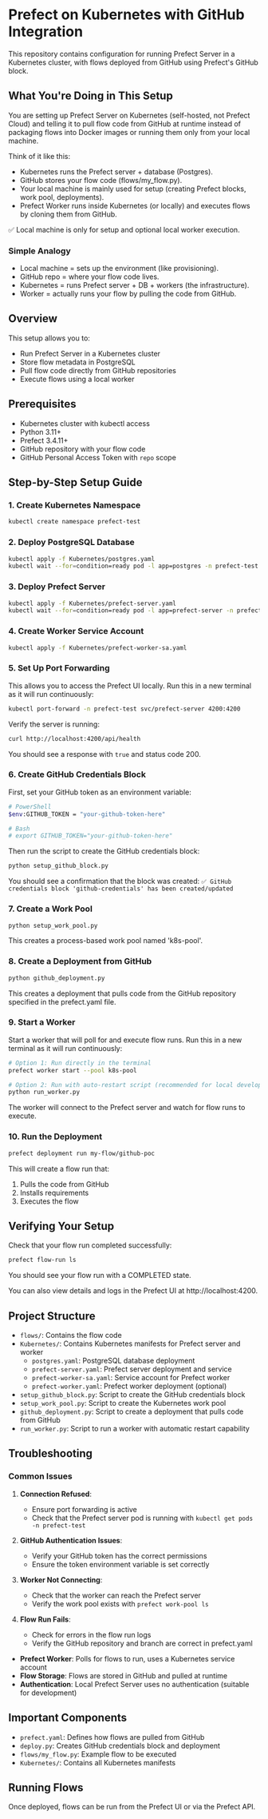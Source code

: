 # Prefect on Kubernetes with GitHub Integration

This repository contains configuration for running Prefect Server in a Kubernetes cluster, with flows deployed from GitHub using Prefect's GitHub block.

## What You're Doing in This Setup

You are setting up Prefect Server on Kubernetes (self-hosted, not Prefect Cloud) and telling it to pull flow code from GitHub at runtime instead of packaging flows into Docker images or running them only from your local machine.

Think of it like this:

- Kubernetes runs the Prefect server + database (Postgres).
- GitHub stores your flow code (flows/my_flow.py).
- Your local machine is mainly used for setup (creating Prefect blocks, work pool, deployments).
- Prefect Worker runs inside Kubernetes (or locally) and executes flows by cloning them from GitHub.

✅ Local machine is only for setup and optional local worker execution.

### Simple Analogy

- Local machine = sets up the environment (like provisioning).
- GitHub repo = where your flow code lives.
- Kubernetes = runs Prefect server + DB + workers (the infrastructure).
- Worker = actually runs your flow by pulling the code from GitHub.

## Overview

This setup allows you to:
- Run Prefect Server in a Kubernetes cluster
- Store flow metadata in PostgreSQL
- Pull flow code directly from GitHub repositories
- Execute flows using a local worker

## Prerequisites

- Kubernetes cluster with kubectl access
- Python 3.11+
- Prefect 3.4.11+
- GitHub repository with your flow code
- GitHub Personal Access Token with `repo` scope

## Step-by-Step Setup Guide

### 1. Create Kubernetes Namespace

```bash
kubectl create namespace prefect-test
```

### 2. Deploy PostgreSQL Database

```bash
kubectl apply -f Kubernetes/postgres.yaml
kubectl wait --for=condition=ready pod -l app=postgres -n prefect-test --timeout=300s
```

### 3. Deploy Prefect Server

```bash
kubectl apply -f Kubernetes/prefect-server.yaml
kubectl wait --for=condition=ready pod -l app=prefect-server -n prefect-test --timeout=300s
```

### 4. Create Worker Service Account

```bash
kubectl apply -f Kubernetes/prefect-worker-sa.yaml
```

### 5. Set Up Port Forwarding

This allows you to access the Prefect UI locally. Run this in a new terminal as it will run continuously:

```bash
kubectl port-forward -n prefect-test svc/prefect-server 4200:4200
```

Verify the server is running:

```bash
curl http://localhost:4200/api/health
```

You should see a response with `true` and status code 200.

### 6. Create GitHub Credentials Block

First, set your GitHub token as an environment variable:

```bash
# PowerShell
$env:GITHUB_TOKEN = "your-github-token-here"

# Bash
# export GITHUB_TOKEN="your-github-token-here"
```

Then run the script to create the GitHub credentials block:

```bash
python setup_github_block.py
```

You should see a confirmation that the block was created: `✅ GitHub credentials block 'github-credentials' has been created/updated`

### 7. Create a Work Pool

```bash
python setup_work_pool.py
```

This creates a process-based work pool named 'k8s-pool'.

### 8. Create a Deployment from GitHub

```bash
python github_deployment.py
```

This creates a deployment that pulls code from the GitHub repository specified in the prefect.yaml file.

### 9. Start a Worker

Start a worker that will poll for and execute flow runs. Run this in a new terminal as it will run continuously:

```bash
# Option 1: Run directly in the terminal
prefect worker start --pool k8s-pool

# Option 2: Run with auto-restart script (recommended for local development)
python run_worker.py
```

The worker will connect to the Prefect server and watch for flow runs to execute.

### 10. Run the Deployment

```bash
prefect deployment run my-flow/github-poc
```

This will create a flow run that:
1. Pulls the code from GitHub
2. Installs requirements
3. Executes the flow

## Verifying Your Setup

Check that your flow run completed successfully:

```bash
prefect flow-run ls
```

You should see your flow run with a COMPLETED state.

You can also view details and logs in the Prefect UI at http://localhost:4200.

## Project Structure

- `flows/`: Contains the flow code
- `Kubernetes/`: Contains Kubernetes manifests for Prefect server and worker
  - `postgres.yaml`: PostgreSQL database deployment
  - `prefect-server.yaml`: Prefect server deployment and service
  - `prefect-worker-sa.yaml`: Service account for Prefect worker
  - `prefect-worker.yaml`: Prefect worker deployment (optional)
- `setup_github_block.py`: Script to create the GitHub credentials block
- `setup_work_pool.py`: Script to create the Kubernetes work pool
- `github_deployment.py`: Script to create a deployment that pulls code from GitHub
- `run_worker.py`: Script to run a worker with automatic restart capability

## Troubleshooting

### Common Issues

1. **Connection Refused**:
   - Ensure port forwarding is active
   - Check that the Prefect server pod is running with `kubectl get pods -n prefect-test`

2. **GitHub Authentication Issues**:
   - Verify your GitHub token has the correct permissions
   - Ensure the token environment variable is set correctly

3. **Worker Not Connecting**:
   - Check that the worker can reach the Prefect server
   - Verify the work pool exists with `prefect work-pool ls`

4. **Flow Run Fails**:
   - Check for errors in the flow run logs
   - Verify the GitHub repository and branch are correct in prefect.yaml
- **Prefect Worker**: Polls for flows to run, uses a Kubernetes service account
- **Flow Storage**: Flows are stored in GitHub and pulled at runtime
- **Authentication**: Local Prefect Server uses no authentication (suitable for development)

## Important Components

- `prefect.yaml`: Defines how flows are pulled from GitHub
- `deploy.py`: Creates GitHub credentials block and deployment
- `flows/my_flow.py`: Example flow to be executed
- `Kubernetes/`: Contains all Kubernetes manifests

## Running Flows

Once deployed, flows can be run from the Prefect UI or via the Prefect API.
